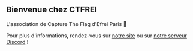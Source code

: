 ## Bienvenue chez CTFREI

L'association de Capture The Flag d'Efrei Paris 🚩

Pour plus d'informations, rendez-vous sur [notre site](https://ctfrei.fr) ou sur [notre serveur Discord](https://discord.gg/epvUE4m3FN) !
